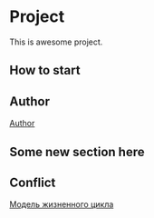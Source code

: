 # Project
This is awesome project.
## How to start
## Author

[Author](author.md)
## Some new section here
## Conflict
[Модель жизненного цикла](https://github.com/Garder1/project/wiki/%D0%9C%D0%BE%D0%B4%D0%B5%D0%BB%D1%8C)
